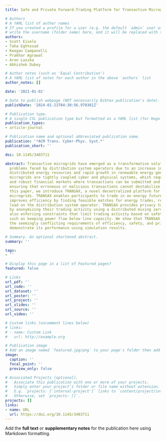 ```yaml
---
title: Safe and Private Forward-Trading Platform for Transactive Microgrids

# Authors
# A YAML list of author names
# If you created a profile for a user (e.g. the default `admin` user at `content/authors/admin/`), 
# write the username (folder name) here, and it will be replaced with their full name and linked to their profile.
authors:
- Scott Eisele
- Taha Eghtesad
- Keegan Campanelli
- Prakhar Agrawal
- Aron Laszka
- Abhishek Dubey

# Author notes (such as 'Equal Contribution')
# A YAML list of notes for each author in the above `authors` list
author_notes: []

date: '2021-01-01'

# Date to publish webpage (NOT necessarily Bibtex publication's date).
publishDate: '2024-01-21T04:30:56.970381Z'

# Publication type.
# A single CSL publication type but formatted as a YAML list (for Hugo requirements).
publication_types:
- article-journal

# Publication name and optional abbreviated publication name.
publication: '*ACM Trans. Cyber-Phys. Syst.*'
publication_short: ''

doi: 10.1145/3403711

abstract: Transactive microgrids have emerged as a transformative solution for the
  problems faced by distribution system operators due to an increase in the use of
  distributed energy resources and rapid growth in renewable energy generation. Transactive
  microgrids are tightly coupled cyber and physical systems, which require resilient
  and robust financial markets where transactions can be submitted and cleared, while
  ensuring that erroneous or malicious transactions cannot destabilize the grid. In
  this paper, we introduce TRANSAX, a novel decentralized platform for transactive
  microgrids. TRANSAX enables participants to trade in an energy futures market, which
  improves efficiency by finding feasible matches for energy trades, reducing the
  load on the distribution system operator. TRANSAX provides privacy to participants
  by anonymizing their trading activity using a distributed mixing service, while
  also enforcing constraints that limit trading activity based on safety requirements,
  such as keeping power flow below line capacity. We show that TRANSAX can satisfy
  the seemingly conflicting requirements of efficiency, safety, and privacy, and we
  demonstrate its performance using simulation results.

# Summary. An optional shortened abstract.
summary: ''

tags:
- ''

# Display this page in a list of Featured pages?
featured: false

# Links
url_pdf: ''
url_code: ''
url_dataset: ''
url_poster: ''
url_project: ''
url_slides: ''
url_source: ''
url_video: ''

# Custom links (uncomment lines below)
# links:
# - name: Custom Link
#   url: http://example.org

# Publication image
# Add an image named `featured.jpg/png` to your page's folder then add a caption below.
image:
  caption: ''
  focal_point: ''
  preview_only: false

# Associated Projects (optional).
#   Associate this publication with one or more of your projects.
#   Simply enter your project's folder or file name without extension.
#   E.g. `projects: ['internal-project']` links to `content/project/internal-project/index.md`.
#   Otherwise, set `projects: []`.
projects: []
links:
- name: URL
  url: https://doi.org/10.1145/3403711
---
```


Add the **full text** or **supplementary notes** for the publication here using Markdown formatting.
